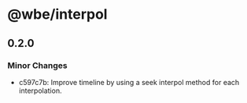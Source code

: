 # @wbe/interpol

## 0.2.0

### Minor Changes

- c597c7b: Improve timeline by using a seek interpol method for each interpolation.
